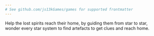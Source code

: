 ```yaml
---
# See github.com/js13kGames/games for supported frontmatter
---
```

Help the lost spirits reach their home, by guiding them from star to star, wonder every star system to find artefacts to get clues and reach home.